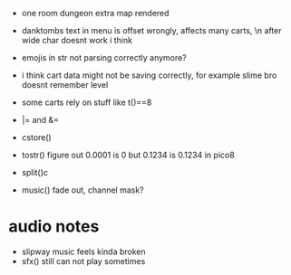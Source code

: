 * one room dungeon extra map rendered
* danktombs text in menu is offset wrongly, affects many carts, \n after wide char doesnt work i think
* emojis in str not parsing correctly anymore?
* i think cart data might not be saving correctly, for example slime bro doesnt remember level
* some carts rely on stuff like t()==8
* |= and &=

* cstore()
* tostr() figure out 0.0001 is 0 but 0.1234 is 0.1234 in pico8
* split()c
* music() fade out, channel mask?

# audio notes

* slipway music feels kinda broken
* sfx() still can not play sometimes
